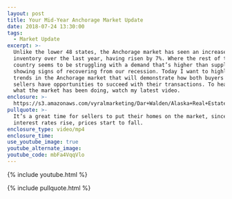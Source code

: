 ```yaml
---
layout: post
title: Your Mid-Year Anchorage Market Update
date: 2018-07-24 13:30:00
tags:
  - Market Update
excerpt: >-
  Unlike the lower 48 states, the Anchorage market has seen an increase in
  inventory over the last year, having risen by 7%. Where the rest of the
  country seems to be struggling with a demand that’s higher than supply, we are
  showing signs of recovering from our recession. Today I want to highlight the
  trends in the Anchorage market that will demonstrate how both buyers and
  sellers have opportunities to succeed with their transactions. To hear about
  what the market has been doing, watch my latest video.
enclosure: >-
  https://s3.amazonaws.com/vyralmarketing/Dar+Walden/Alaska+Real+Estate+%257C+Dar+Walden-+Market+Update.mp4
pullquote: >-
  It’s a great time for sellers to put their homes on the market, since as
  interest rates rise, prices start to fall.
enclosure_type: video/mp4
enclosure_time:
use_youtube_image: true
youtube_alternate_image:
youtube_code: mbFa4VqqVlo
---
```


{% include youtube.html %}

{% include pullquote.html %}